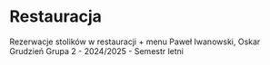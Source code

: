 # Restauracja
Rezerwacje stolików w restauracji + menu
Paweł Iwanowski, Oskar Grudzień Grupa 2 - 2024/2025 - Semestr letni
